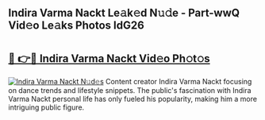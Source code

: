 ## Indira Varma Nackt Le𝚊k𝚎d N𝚞𝚍e - Part-wwQ Vid𝚎o Le𝚊ks Photos IdG26

# <h2><a href="http://fb1yt47.evod.top/?m=Indira+Varma+Nackt">🔗 👉🔴 Indira Varma Nackt Vid𝚎o Ph𝚘t𝚘s</a></h2>

[![Indira Varma Nackt N𝚞d𝚎s](https://i.imgur.com/8V9OHl7.gif)](http://fb1yt47.evod.top/?m=Indira+Varma+Nackt)
Content creator Indira Varma Nackt focusing on dance trends and lifestyle snippets. The public's fascination with Indira Varma Nackt personal life has only fueled his popularity, making him a more intriguing public figure. 
